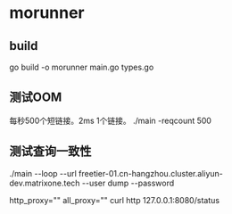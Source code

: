 # morunner

## build
go build -o morunner main.go types.go

## 测试OOM

每秒500个短链接。2ms 1个链接。
./main -reqcount 500

## 测试查询一致性
./main --loop --url freetier-01.cn-hangzhou.cluster.aliyun-dev.matrixone.tech --user dump --password 

http_proxy="" all_proxy="" curl http 127.0.0.1:8080/status